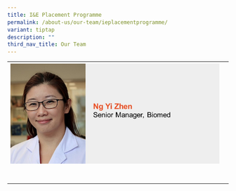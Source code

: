 ```yaml
---
title: I&E Placement Programme
permalink: /about-us/our-team/ieplacementprogramme/
variant: tiptap
description: ""
third_nav_title: Our Team
---
```

<table><tbody><tr><th rowspan="1" colspan="1"><div class="isomer-image-wrapper"><img style="width: 100%" height="auto" width="100%" alt="Ng Yi Zhen" src="/images/About/Our Team/I&amp;E Placement Program/NgYiZhen.JPG"></div></th><th rowspan="1" colspan="1"><p></p></th></tr><tr><td rowspan="1" colspan="1"><p></p></td><td rowspan="1" colspan="1"><p></p></td></tr><tr><td rowspan="1" colspan="1"><p></p></td><td rowspan="1" colspan="1"><p></p></td></tr></tbody></table><p></p>